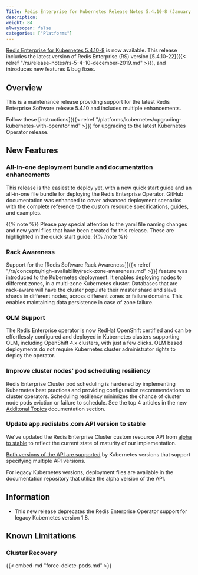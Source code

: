 ```yaml
---
Title: Redis Enterprise for Kubernetes Release Notes 5.4.10-8 (January 2020)
description:
weight: 84
alwaysopen: false
categories: ["Platforms"]
---
```

[Redis Enterprise for Kubernetes 5.4.10-8](https://github.com/RedisLabs/redis-enterprise-k8s-docs/releases/tag/5.4.10-8) is now available.
This release includes the latest version of Redis Enterprise (RS) version [5.4.10-22]({{< relref "/rs/release-notes/rs-5-4-10-december-2019.md" >}}), and introduces new features & bug fixes.

## Overview

This is a maintenance release providing support for the latest Redis Enterprise Software release 5.4.10 and includes multiple enhancements.

Follow these [instructions]({{< relref "/platforms/kubernetes/upgrading-kubernetes-with-operator.md" >}}) for upgrading to the latest Kubernetes Operator release.

## New Features

### All-in-one deployment bundle and documentation enhancements

This release is the easiest to deploy yet, with a new quick start guide and an all-in-one file bundle for deploying the Redis Enterprise Operator. GitHub documentation was enhanced to cover advanced deployment scenarios with the complete reference to the custom resource specifications, guides, and examples.

{{% note %}}
Please pay special attention to the yaml file naming changes and new yaml files that have been created for this release. These are highlighted in the quick start guide.
{{% /note %}}

### Rack Awareness

Support for the [Redis Software Rack Awareness][{{< relref "/rs/concepts/high-availability/rack-zone-awareness.md" >}}] feature was introduced to the Kubernetes deployment. It enables deploying nodes to different zones, in a multi-zone Kubernetes cluster. Databases that are rack-aware will have the cluster populate their master shard and slave shards in different nodes, across different zones or failure domains. This enables maintaining data persistence in case of zone failure.

### OLM Support

The Redis Enterprise operator is now RedHat OpenShift certified and can be effortlessly configured and deployed in Kubernetes clusters supporting OLM, including OpenShift 4.x clusters, with just a few clicks. OLM based deployments do not require Kubernetes cluster administrator rights to deploy the operator.

### Improve cluster nodes' pod scheduling resiliency

Redis Enterprise Cluster pod scheduling is hardened by implementing Kubernetes best practices and providing configuration recommendations to cluster operators. Scheduling resiliency minimizes the chance of cluster node pods eviction or failure to schedule.
See the top 4 articles in the new [Additonal Topics](https://github.com/RedisLabs/redis-enterprise-k8s-docs/blob/92a2eff4b8c4ccafac459138f12e5f38acde825c/docs/topics.md#additional-topics) documentation section.

### Update app.redislabs.com API version to stable

We've updated the Redis Enterprise Cluster custom resource API from [alpha to stable](https://kubernetes.io/docs/concepts/overview/kubernetes-api/#api-versioning) to reflect the current state of maturity of our implementation.

[Both versions of the API are supported](https://kubernetes.io/docs/tasks/access-kubernetes-api/custom-resources/custom-resource-definition-versioning/#specify-multiple-versions) by Kubernetes versions that support specifying multiple API versions.

For legacy Kubernetes versions, deployment files are available in the documentation repository that utilize the alpha version of the API.

## Information

- This new release deprecates the Redis Enterprise Operator support for legacy Kubernetes version 1.8.

## Known Limitations

### Cluster Recovery

{{< embed-md "force-delete-pods.md" >}}
